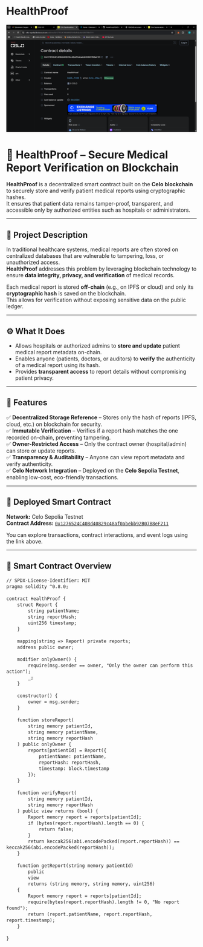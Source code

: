 # HealthProof
<p align="center">
  <img src="Screenshot%202025-10-29%20143054.png" alt="HealthProof Screenshot" width="600"/>
</p>

# 🏥 HealthProof – Secure Medical Report Verification on Blockchain

**HealthProof** is a decentralized smart contract built on the **Celo blockchain** to securely store and verify patient medical reports using cryptographic hashes.  
It ensures that patient data remains tamper-proof, transparent, and accessible only by authorized entities such as hospitals or administrators.

---

## 📖 Project Description

In traditional healthcare systems, medical reports are often stored on centralized databases that are vulnerable to tampering, loss, or unauthorized access.  
**HealthProof** addresses this problem by leveraging blockchain technology to ensure **data integrity, privacy, and verification** of medical records.

Each medical report is stored **off-chain** (e.g., on IPFS or cloud) and only its **cryptographic hash** is saved on the blockchain.  
This allows for verification without exposing sensitive data on the public ledger.

---

## ⚙️ What It Does

- Allows hospitals or authorized admins to **store and update** patient medical report metadata on-chain.  
- Enables anyone (patients, doctors, or auditors) to **verify** the authenticity of a medical report using its hash.  
- Provides **transparent access** to report details without compromising patient privacy.  

---

## 🌟 Features

✅ **Decentralized Storage Reference** – Stores only the hash of reports (IPFS, cloud, etc.) on blockchain for security.  
✅ **Immutable Verification** – Verifies if a report hash matches the one recorded on-chain, preventing tampering.  
✅ **Owner-Restricted Access** – Only the contract owner (hospital/admin) can store or update reports.  
✅ **Transparency & Auditability** – Anyone can view report metadata and verify authenticity.  
✅ **Celo Network Integration** – Deployed on the **Celo Sepolia Testnet**, enabling low-cost, eco-friendly transactions.

---

## 🔗 Deployed Smart Contract

**Network:** Celo Sepolia Testnet  
**Contract Address:** [`0x1276524C408d40829c48af0abebb92B07B8eF211`](https://celo-sepolia.blockscout.com/address/0x1276524C408d40829c48af0abebb92B07B8eF211)

You can explore transactions, contract interactions, and event logs using the link above.

---

## 🧠 Smart Contract Overview

```solidity
// SPDX-License-Identifier: MIT
pragma solidity ^0.8.0;

contract HealthProof {
    struct Report {
        string patientName;
        string reportHash;
        uint256 timestamp;
    }

    mapping(string => Report) private reports;
    address public owner;

    modifier onlyOwner() {
        require(msg.sender == owner, "Only the owner can perform this action");
        _;
    }

    constructor() {
        owner = msg.sender;
    }

    function storeReport(
        string memory patientId,
        string memory patientName,
        string memory reportHash
    ) public onlyOwner {
        reports[patientId] = Report({
            patientName: patientName,
            reportHash: reportHash,
            timestamp: block.timestamp
        });
    }

    function verifyReport(
        string memory patientId,
        string memory reportHash
    ) public view returns (bool) {
        Report memory report = reports[patientId];
        if (bytes(report.reportHash).length == 0) {
            return false;
        }
        return keccak256(abi.encodePacked(report.reportHash)) == keccak256(abi.encodePacked(reportHash));
    }

    function getReport(string memory patientId)
        public
        view
        returns (string memory, string memory, uint256)
    {
        Report memory report = reports[patientId];
        require(bytes(report.reportHash).length != 0, "No report found");
        return (report.patientName, report.reportHash, report.timestamp);
    }

}

